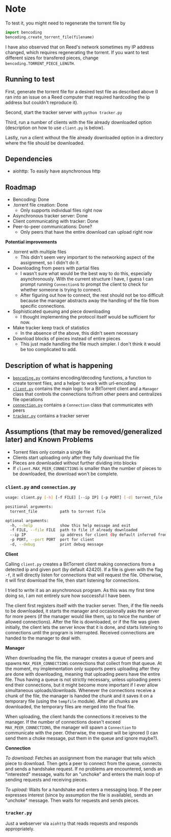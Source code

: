 # Note
To test it, you might need to regenerate the torrent file by
```python
import bencoding
bencoding.create_torrent_file(filename)
```
I have also observed that on Reed's network sometimes my IP address changed, which requires regenerating the torrent.
If you want to test different sizes for transfered pieces, change `bencoding.TORRENT_PIECE_LENGTH`.

## Running to test
First, generate the torrent file for a desired test file as described above (I ran into an issue on a Reed computer that required hardcoding the ip address but couldn't reproduce it).

Second, start the tracker server with `python tracker.py`

Third, run a number of clients with the file already downloaded option (description on how to use `client.py` is below).

Lastly, run a client without the file already downloaded option in a directory where the file should be downloaded.

## Dependencies
- aiohttp: To easily have asynchronous http

## Roadmap
- Bencoding: Done
- .torrent file creation: Done
  - Only supports individual files right now
- Asynchronous tracker server: Done
- Client communicating with tracker: Done
- Peer-to-peer communications: Done? 
  - Only peers that have the entire download can upload right now

**Potential improvements**
- .torrent with multiple files
  - This didn't seem very important to the networking aspect of the assignment, so I didn't do it.
- Downloading from peers with partial files
  - I wasn't sure what would be the best way to do this, especially asynchronously. With the current structure I have, I guess I can prompt running `Connection`s to prompt the client to check for whether someone is trying to connect.
  - After figuring out how to connect, the rest should not be too difficult because the manager abstracts away the handling of the file from specific connections.
- Sophisticated queuing and piece downloading
  - I thought implementing the protocol itself would be sufficient for now.
- Make tracker keep track of statistics
  - In the absence of the above, this didn't seem necessary
- Download blocks of pieces instead of entire pieces
  - This just made handling the file much simpler. I don't think it would be too complicated to add.


## Description of what is happening
* [`bencoding.py`](./bencoding.py) contains encoding/decoding functions, a function to create torrent files, and a helper to work with url-encoding
* [`client.py`](./client.py) contains the main logic for a BitTorrent client and a `Manager` class that controls the connections to/from other peers and centralizes file operations
* [`connection.py`](./connection.py) contains a `Connection` class that communicates with peers
* [`tracker.py`](./tracker.py) contains a tracker server

## Assumptions (that may be removed/generalized later) and Known Problems
* Torrent files only contain a single file
* Clients start uploading only after they fully download the file
* Pieces are downloaded without further dividing into blocks
* If `client.MAX_PEER_CONNECTIONS` is smaller than the number of pieces to be downloaded, the download won't be complete.

### `client.py` and `connection.py`

```bash
usage: client.py [-h] [-f FILE] [--ip IP] [-p PORT] [-d] torrent_file

positional arguments:
  torrent_file          path to torrent file

optional arguments:
  -h, --help            show this help message and exit
  -f FILE, --file FILE  path to file if already downloaded
  --ip IP               ip address for client (by default inferred from socket.gethostbyname_ex())
  -p PORT, --port PORT  port for client
  -d, --debug           print debug message
```
**Client**

Calling `client.py` creates a BitTorrent client making connections from a detected ip and given port (by default 42420).
If a file is given with the flag `-f`, it will directly listen for connections that will request the file.
Otherwise, it will first download the file, then start listening for connections.

I tried to write it as an asynchronous program. As this was my first time doing so, I am not entirely sure how successful I have been.

The client first registers itself with the tracker server. Then, if the file needs to be downloaded, it starts the manager and occasionally asks the server for more peers (if the manager would like them, up to twice the number of allowed connections).
After the file is downloaded, or if the file was given initially, the client lets the server know that it is done, and starts listening to connections until the program is interrupted.
Received connections are handed to the manager to deal with.

**Manager**

When downloading the file, the manager creates a queue of peers and spawns `MAX_PEER_CONNECTIONS` connections that collect from that queue.
At the moment, my implementation only supports peers uploading after they are done with downloading, meaning that uploading peers have the entire file.
Thus having a queue is not strictly necessary, unless uploading peers end their connections, but it might become more important if I ever allow simultaneous uploads/downloads.
Whenever the connections receive a chunk of the file, the manager is handed the chunk and it saves it on a temporary file (using the `tempfile` module).
After all chunks are downloaded, the temporary files are merged into the final file.

When uploading, the client hands the connections it receives to the manager.
If the number of connections doesn't exceed `MAX_PEER_CONNECTIONS`, the manager will spawn a `Connection` to communicate with the peer.
Otherwise, the request will be ignored (I can send them a choke message, put them in the queue and ignore maybe?).

**Connection**

*To download:* Fetches an assignment from the manager that tells which piece to download.
Then gets a peer to connect from the queue, connects and sends a handshake request.
If no problems are encountered, sends an "interested" message, waits for an "unchoke" and enters the main loop of sending requests and receiving pieces.

*To upload:* Waits for a handshake and enters a messaging loop. If the peer expresses interest (since by assumption the file is available), sends an "unchoke" message.
Then waits for requests and sends pieces.

### `tracker.py`

Just a webserver via `aiohttp` that reads requests and responds appropriately.
